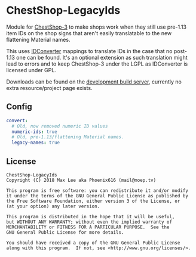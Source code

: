 # ChestShop-LegacyIds

Module for [ChestShop-3](https://github.com/ChestShop-authors/ChestShop-3) to make shops work when they still use pre-1.13 item IDs on the shop signs that aren't easily translatable to the new flattening Material names.

This uses [IDConverter](https://github.com/Phoenix616/IDConverter) mappings to translate IDs in the case that no post-1.13 one can be found. It's an optional extension as such translation might lead to errors and to keep ChestShop-3 under the LGPL as IDConverter is licensed under GPL.

Downloads can be found on the [development build server](https://ci.minebench.de/job/ChestShop-LegacyIds/), currently no extra resource/project page exists.

## Config
```yaml
convert:
  # Old, now removed numeric ID values
  numeric-ids: true
  # Old, pre-1.13/flattening Material names.
  legacy-names: true
```

## License
```
ChestShop-LegacyIds
Copyright (C) 2018 Max Lee aka Phoenix616 (mail@moep.tv)

This program is free software: you can redistribute it and/or modify
it under the terms of the GNU General Public License as published by
the Free Software Foundation, either version 3 of the License, or
(at your option) any later version.

This program is distributed in the hope that it will be useful,
but WITHOUT ANY WARRANTY; without even the implied warranty of
MERCHANTABILITY or FITNESS FOR A PARTICULAR PURPOSE.  See the
GNU General Public License for more details.

You should have received a copy of the GNU General Public License
along with this program.  If not, see <http://www.gnu.org/licenses/>.
```